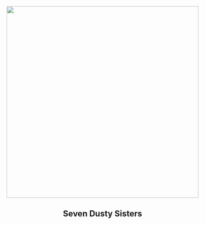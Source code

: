 
<p align="center"><img src="https://apod.nasa.gov/apod/image/2409/Pleiades_WiseAntonucci_960.jpg" width="500" height="500"></p>
<h2 align="center"> Seven Dusty Sisters </h2>
